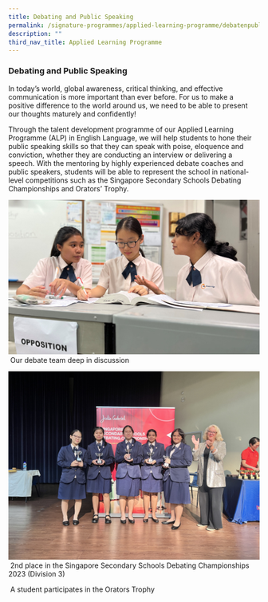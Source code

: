 ```yaml
---
title: Debating and Public Speaking
permalink: /signature-programmes/applied-learning-programme/debatenpublicspeaking/
description: ""
third_nav_title: Applied Learning Programme
---
```

### Debating and Public Speaking

In today’s world, global awareness, critical thinking, and effective communication is more important than ever before. For us to make a positive difference to the world around us, we need to be able to present our thoughts maturely and confidently!

Through the talent development programme of our Applied Learning Programme (ALP) in English Language, we will help students to hone their public speaking skills so that they can speak with poise, eloquence and conviction, whether they are conducting an interview or delivering a speech. With the mentoring by highly experienced debate coaches and public speakers, students will be able to represent the school in national-level competitions such as the Singapore Secondary Schools Debating Championships and Orators’ Trophy.

![](/images/ALP/alp-1a.jpg)
&nbsp;Our debate team deep in discussion

![](/images/ALP/alp-1b.JPG)
&nbsp;2nd place in the Singapore Secondary Schools Debating Championships 2023 (Division 3)


 A student participates in the Orators Trophy
